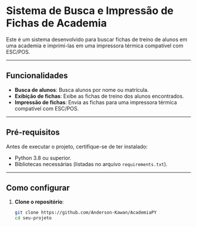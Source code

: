 # Sistema de Busca e Impressão de Fichas de Academia

Este é um sistema desenvolvido para buscar fichas de treino de alunos em uma academia e imprimi-las em uma impressora térmica compatível com ESC/POS.

---

## Funcionalidades

- **Busca de alunos**: Busca alunos por nome ou matrícula.
- **Exibição de fichas**: Exibe as fichas de treino dos alunos encontrados.
- **Impressão de fichas**: Envia as fichas para uma impressora térmica compatível com ESC/POS.

---

## Pré-requisitos

Antes de executar o projeto, certifique-se de ter instalado:

- Python 3.8 ou superior.
- Bibliotecas necessárias (listadas no arquivo `requirements.txt`).

---

## Como configurar

1. **Clone o repositório**:
   ```bash
   git clone https://github.com/Anderson-Kawan/AcademiaPY
   cd seu-projeto
